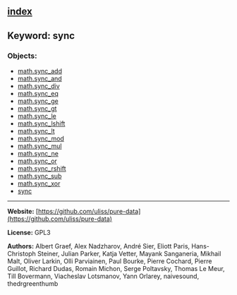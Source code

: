[index](../index.html)
---

## Keyword: sync

### Objects:
* [math.sync_add](../math.sync_add.html)
* [math.sync_and](../math.sync_and.html)
* [math.sync_div](../math.sync_div.html)
* [math.sync_eq](../math.sync_eq.html)
* [math.sync_ge](../math.sync_ge.html)
* [math.sync_gt](../math.sync_gt.html)
* [math.sync_le](../math.sync_le.html)
* [math.sync_lshift](../math.sync_lshift.html)
* [math.sync_lt](../math.sync_lt.html)
* [math.sync_mod](../math.sync_mod.html)
* [math.sync_mul](../math.sync_mul.html)
* [math.sync_ne](../math.sync_ne.html)
* [math.sync_or](../math.sync_or.html)
* [math.sync_rshift](../math.sync_rshift.html)
* [math.sync_sub](../math.sync_sub.html)
* [math.sync_xor](../math.sync_xor.html)
* [sync](../sync.html)

---
**Website:** [https://github.com/uliss/pure-data](https://github.com/uliss/pure-data)

**License:** GPL3

**Authors:** Albert Graef, Alex Nadzharov, André Sier, Eliott Paris, Hans-Christoph Steiner, Julian Parker, Katja Vetter, Mayank Sanganeria, Mikhail Malt, Oliver Larkin, Olli Parviainen, Paul Bourke, Pierre Cochard, Pierre Guillot, Richard Dudas, Romain Michon, Serge Poltavsky, Thomas Le Meur, Till Bovermann, Viacheslav Lotsmanov, Yann Orlarey, naivesound, thedrgreenthumb
